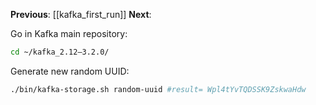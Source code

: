 **Previous**: [[kafka_first_run]]
**Next**:

Go in Kafka main repository:
```sh
cd ~/kafka_2.12–3.2.0/
```

Generate new random UUID:
```sh
./bin/kafka-storage.sh random-uuid #result= Wpl4tYvTQDSSK9ZskwaHdw
```

